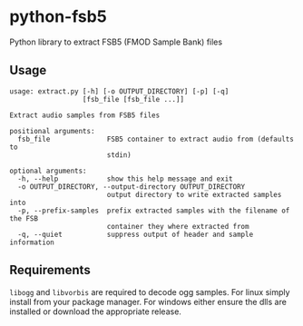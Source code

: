 # python-fsb5
Python library to extract FSB5 (FMOD Sample Bank) files


## Usage

```
usage: extract.py [-h] [-o OUTPUT_DIRECTORY] [-p] [-q]
                  [fsb_file [fsb_file ...]]

Extract audio samples from FSB5 files

positional arguments:
  fsb_file              FSB5 container to extract audio from (defaults to
                        stdin)

optional arguments:
  -h, --help            show this help message and exit
  -o OUTPUT_DIRECTORY, --output-directory OUTPUT_DIRECTORY
                        output directory to write extracted samples into
  -p, --prefix-samples  prefix extracted samples with the filename of the FSB
                        container they where extracted from
  -q, --quiet           suppress output of header and sample information
 ```

## Requirements

`libogg` and `libvorbis` are required to decode ogg samples. For linux simply install from your package manager. For windows either ensure the dlls are installed or download the appropriate release.
